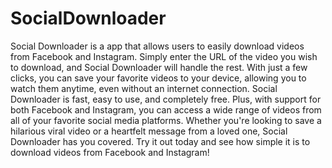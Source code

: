 # SocialDownloader
Social Downloader is a app that allows users to easily download videos from Facebook and Instagram. Simply enter the URL of the video you wish to download, and Social Downloader will handle the rest. With just a few clicks, you can save your favorite videos to your device, allowing you to watch them anytime, even without an internet connection. Social Downloader is fast, easy to use, and completely free. Plus, with support for both Facebook and Instagram, you can access a wide range of videos from all of your favorite social media platforms. Whether you're looking to save a hilarious viral video or a heartfelt message from a loved one, Social Downloader has you covered. Try it out today and see how simple it is to download videos from Facebook and Instagram!
